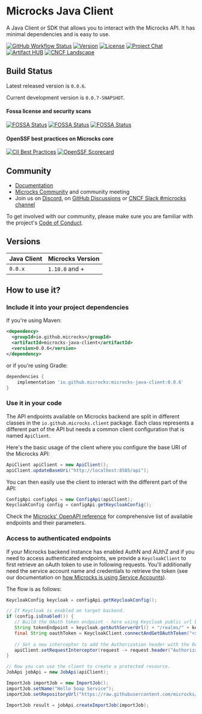 # Microcks Java Client

A Java Client or SDK that allows you to interact with the Microcks API. It has minimal dependencies and is easy to use.

[![GitHub Workflow Status](https://img.shields.io/github/actions/workflow/status/microcks/microcks-java-client/build-verify.yml?logo=github&style=for-the-badge)](https://github.com/microcks/microcks-java-client/actions)
[![Version](https://img.shields.io/maven-central/v/io.github.microcks/microcks-java-client?color=blue&style=for-the-badge)]((https://search.maven.org/artifact/io.github.microcks/microcks-java-client))
[![License](https://img.shields.io/github/license/microcks/microcks-java-client?style=for-the-badge&logo=apache)](https://www.apache.org/licenses/LICENSE-2.0)
[![Project Chat](https://img.shields.io/badge/discord-microcks-pink.svg?color=7289da&style=for-the-badge&logo=discord)](https://microcks.io/discord-invite/)
[![Artifact HUB](https://img.shields.io/endpoint?url=https://artifacthub.io/badge/repository/microcks&style=for-the-badge)](https://artifacthub.io/packages/search?repo=microcks)
[![CNCF Landscape](https://img.shields.io/badge/CNCF%20Landscape-5699C6?style=for-the-badge&logo=cncf)](https://landscape.cncf.io/?item=app-definition-and-development--application-definition-image-build--microcks)

## Build Status

Latest released version is `0.0.6`.

Current development version is `0.0.7-SNAPSHOT`.

#### Fossa license and security scans

[![FOSSA Status](https://app.fossa.com/api/projects/git%2Bgithub.com%2Fmicrocks%2Fmicrocks-java-client.svg?type=shield&issueType=license)](https://app.fossa.com/projects/git%2Bgithub.com%2Fmicrocks%2Fmicrocks-java-client?ref=badge_shield&issueType=license)
[![FOSSA Status](https://app.fossa.com/api/projects/git%2Bgithub.com%2Fmicrocks%2Fmicrocks-java-client.svg?type=shield&issueType=security)](https://app.fossa.com/projects/git%2Bgithub.com%2Fmicrocks%2Fmicrocks-java-client?ref=badge_shield&issueType=security)
[![FOSSA Status](https://app.fossa.com/api/projects/git%2Bgithub.com%2Fmicrocks%2Fmicrocks-java-client.svg?type=small)](https://app.fossa.com/projects/git%2Bgithub.com%2Fmicrocks%2Fmicrocks-java-client?ref=badge_small)

#### OpenSSF best practices on Microcks core

[![CII Best Practices](https://bestpractices.coreinfrastructure.org/projects/7513/badge)](https://bestpractices.coreinfrastructure.org/projects/7513)
[![OpenSSF Scorecard](https://api.securityscorecards.dev/projects/github.com/microcks/microcks/badge)](https://securityscorecards.dev/viewer/?uri=github.com/microcks/microcks)

## Community

* [Documentation](https://microcks.io/documentation/tutorials/getting-started/)
* [Microcks Community](https://github.com/microcks/community) and community meeting
* Join us on [Discord](https://microcks.io/discord-invite/), on [GitHub Discussions](https://github.com/orgs/microcks/discussions) or [CNCF Slack #microcks channel](https://cloud-native.slack.com/archives/C05BYHW1TNJ)

To get involved with our community, please make sure you are familiar with the project's [Code of Conduct](./CODE_OF_CONDUCT.md).

## Versions

| Java Client | Microcks Version |
|-------------|------------------|
| `0.0.x`     | `1.10.0` and +   |

## How to use it?

### Include it into your project dependencies

If you're using Maven:
```xml
<dependency>
  <groupId>io.github.microcks</groupId>
  <artifactId>microcks-java-client</artifactId>
  <version>0.0.6</version>
</dependency>
```

or if you're using Gradle:
```groovy  
dependencies {
    implementation 'io.github.microcks:microcks-java-client:0.0.6'
}
```

### Use it in your code

The API endpoints available on Microcks backend are split in different classes in the `io.github.microcks.client` package.
Each class represents a different part of the API but needs a common client configuration that is named `ApiClient`.

Here's the basic usage of the client where you configure the base URI of the Microcks API:

```java
ApiClient apiClient = new ApiClient();
apiClient.updateBaseUri("http://localhost:8585/api");
```

You can then easily use the client to interact with the different part of the API:

```java
ConfigApi configApi = new ConfigApi(apiClient);
KeycloakConfig config = configApi.getKeycloakConfig();
```

Check the [Microcks' OpenAPI reference](https://microcks.io/documentation/references/apis/open-api/) for comprehensive
list of available endpoints and their parameters.

### Access to authenticated endpoints

If your Microcks backend instance has enabled AuthN and AUthZ and if you need to access authenticated endpoints, 
we provide a `KeycloakClient` to first retrieve an oAuth token to use in following requests. You'll additionally need
the service account name and credentials to retrieve the token (see our documentation on 
[how Microcks is using Service Accounts](https://microcks.io/documentation/explanations/service-account/)).

The flow is as follows:

```java
KeycloakConfig keycloak = configApi.getKeycloakConfig();

// If Keycloak is enabled on target backend.
if (config.isEnabled()) {
   // Build the OAuth token endpoint - here using Keycloak public url but it could be another private one.
   String tokenEndpoint = keycloak.getAuthServerUrl() + "/realms/" + keycloak.getRealm() + "/protocol/openid-connect/token";
   final String oauthToken = KeycloakClient.connectAndGetOAuthToken("<service-account>", "<service-account-credentials>", tokenEndpoint);
   
   // Set a new interceptor to add the Authorization header with the OAuth token.
   apiClient.setRequestInterceptor(request -> request.header("Authorization", "Bearer " + oauthToken));
}

// Now you can use the client to create a protected resource.
JobApi jobApi = new JobApi(apiClient);

ImportJob importJob = new ImportJob();
importJob.setName("Hello Soap Service");
importJob.setRepositoryUrl("https://raw.githubusercontent.com/microcks/microcks/master/samples/HelloService-soapui-project.xml");

ImportJob result = jobApi.createImportJob(importJob);
```
